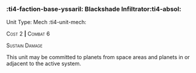 ### :ti4-faction-base-yssaril: **Blackshade Infiltrator**:ti4-absol:

Unit Type: Mech :ti4-unit-mech:

<span style="font-variant:small-caps;">Cost</span> 2 __|__ <span style="font-variant:small-caps;">Combat</span> 6

<span style="font-variant:small-caps;">Sustain Damage</span>

This unit may be committed to planets from space areas and planets in or adjacent to the active system.
